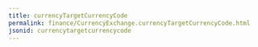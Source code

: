 ```yaml
---
title: currencyTargetCurrencyCode
permalink: finance/CurrencyExchange.currencyTargetCurrencyCode.html
jsonid: currencytargetcurrencycode
---
```

